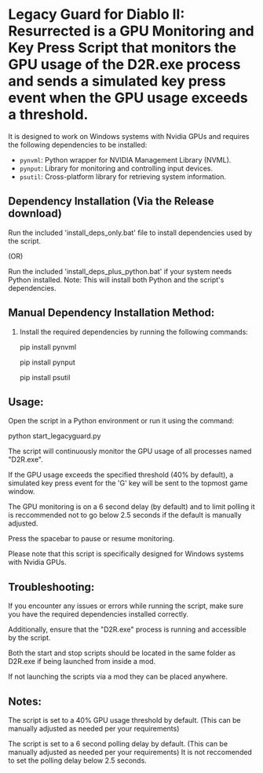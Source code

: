 # Legacy Guard for Diablo II: Resurrected is a GPU Monitoring and Key Press Script that monitors the GPU usage of the D2R.exe process and sends a simulated key press event when the GPU usage exceeds a threshold.

It is designed to work on Windows systems with Nvidia GPUs and requires the following dependencies to be installed:

- `pynvml`: Python wrapper for NVIDIA Management Library (NVML).
- `pynput`: Library for monitoring and controlling input devices.
- `psutil`: Cross-platform library for retrieving system information.

## Dependency Installation (Via the Release download)

Run the included 'install_deps_only.bat' file to install dependencies used by the script.

(OR)

Run the included 'install_deps_plus_python.bat' if your system needs Python installed. Note: This will install both Python and the script's dependencies.

## Manual Dependency Installation Method:

1. Install the required dependencies by running the following commands:

   pip install pynvml
   
   pip install pynput
   
   pip install psutil

## Usage:

Open the script in a Python environment or run it using the command:

python start_legacyguard.py

The script will continuously monitor the GPU usage of all processes named "D2R.exe".

If the GPU usage exceeds the specified threshold (40% by default), a simulated key press event for the 'G' key will be sent to the topmost game window.

The GPU monitoring is on a 6 second delay (by default) and to limit polling it is reccommended not to go below 2.5 seconds if the default is manually adjusted.
 
Press the spacebar to pause or resume monitoring.

Please note that this script is specifically designed for Windows systems with Nvidia GPUs.

## Troubleshooting:

If you encounter any issues or errors while running the script, make sure you have the required dependencies installed correctly. 

Additionally, ensure that the "D2R.exe" process is running and accessible by the script. 

Both the start and stop scripts should be located in the same folder as D2R.exe if being launched from inside a mod. 

If not launching the scripts via a mod they can be placed anywhere.

## Notes:

The script is set to a 40% GPU usage threshold by default. (This can be manually adjusted as needed per your requirements)

The script is set to a 6 second polling delay by default. (This can be manually adjusted as needed per your requirements)
It is not reccomended to set the polling delay below 2.5 seconds.

